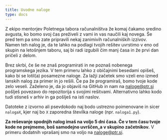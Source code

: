 ```yaml
---
title: Uvodne naloge
type: docs
---
```


Z ekipo mentorjev Poletnega tabora računalništva že komaj čakamo sredino avgusta, ko bomo svoj čas preživeli z vami in vas naučili kaj novega. Še pred tem pa smo zate pripravili nekaj zanimivih računalniških izzivov. Namen teh nalog je, da te lahko na podlagi tvojih rešitev uvrstimo v eno od skupin na letošnjem taboru, saj bi radi izgubili čim manj časa in že prvi dan pričeli z delom.

Brez skrbi, če še ne znaš programirati in ne poznaš nobenega programskega jezika. V tem primeru lahko z običajnimi besedami opišeš, kako bi se lotil(a) posamezne naloge. Za lažji začetek smo vzeli eno izmed lanskih nalog za primer in jo rešili. Če pa že programiraš, bomo tvoje kode zelo veseli. Zaželeno je, da jo objaviš na GitHub in nam na naloge@ptr.si pošlješ povezavo do repozitorija s svojimi rešitvami. Alternativno lahko kodo tudi stisneš v arhiv in ga pošlješ na isti naslov.

Datoteke z izvorno ali psevdokodo naj bodo ustrezno poimenovane in sicer `nalogaX`, kjer naj bo `X` zaporedna številka naloge (npr. `naloga1.py`).

**Za reševanje spodnjih nalog imaš na voljo 5 dni časa. Če v tem času tvoje kode ne prejmemo, boš samodejno uvrščen_a v skupino začetnikov.** V primeru dodatnih vprašanj smo na voljo na naloge@ptr.si.
